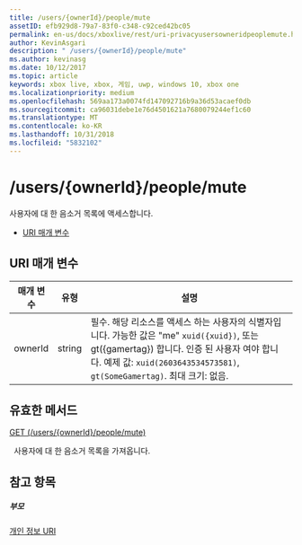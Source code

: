 ```yaml
---
title: /users/{ownerId}/people/mute
assetID: efb929d8-79a7-83f0-c348-c92ced42bc05
permalink: en-us/docs/xboxlive/rest/uri-privacyusersowneridpeoplemute.html
author: KevinAsgari
description: " /users/{ownerId}/people/mute"
ms.author: kevinasg
ms.date: 10/12/2017
ms.topic: article
keywords: xbox live, xbox, 게임, uwp, windows 10, xbox one
ms.localizationpriority: medium
ms.openlocfilehash: 569aa173a0074fd147092716b9a36d53acaef0db
ms.sourcegitcommit: ca96031debe1e76d4501621a7680079244ef1c60
ms.translationtype: MT
ms.contentlocale: ko-KR
ms.lasthandoff: 10/31/2018
ms.locfileid: "5832102"
---
```

# <a name="usersowneridpeoplemute"></a>/users/{ownerId}/people/mute
사용자에 대 한 음소거 목록에 액세스합니다.

  * [URI 매개 변수](#ID4EQ)

<a id="ID4EQ"></a>


## <a name="uri-parameters"></a>URI 매개 변수

| 매개 변수| 유형| 설명|
| --- | --- | --- |
| ownerId| string| 필수. 해당 리소스를 액세스 하는 사용자의 식별자입니다. 가능한 값은 "me" <code>xuid({xuid})</code>, 또는 gt({gamertag}) 합니다. 인증 된 사용자 여야 합니다. 예제 값: <code>xuid(2603643534573581)</code>, <code>gt(SomeGamertag)</code>. 최대 크기: 없음. |

<a id="ID4ETB"></a>


## <a name="valid-methods"></a>유효한 메서드

[GET (/users/{ownerId}/people/mute)](uri-privacyusersowneridpeoplemuteget.md)

&nbsp;&nbsp;사용자에 대 한 음소거 목록을 가져옵니다.

<a id="ID4E4B"></a>


## <a name="see-also"></a>참고 항목

<a id="ID4E6B"></a>


##### <a name="parent"></a>부모

[개인 정보 URI](atoc-reference-privacyv2.md)
